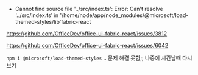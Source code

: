 - Cannot find source file '../src/index.ts': Error: Can't resolve '../src/index.ts' in '/home/node/app/node_modules/@microsoft/load-themed-styles/lib'fabric-react

https://github.com/OfficeDev/office-ui-fabric-react/issues/3812

https://github.com/OfficeDev/office-ui-fabric-react/issues/6042

`npm i @microsoft/load-themed-styles`
..
문제 해결 못함;; 나중에 시간날때 다시 보기

